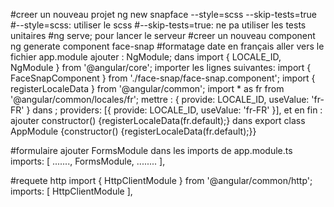 #creer un nouveau projet
ng new snapface --style=scss --skip-tests=true
#--style=scss: utiliser le scss
#--skip-tests=true: ne pa utiliser les tests unitaires
#ng serve; pour lancer le serveur
#creer un nouveau component
ng generate component face-snap
#formatage date en français
aller vers le fichier app.module
ajouter : NgModule; dans import { LOCALE_ID, NgModule } from '@angular/core';
importer les lignes suivantes: 
import { FaceSnapComponent } from './face-snap/face-snap.component';
import { registerLocaleData } from '@angular/common';
import * as fr from '@angular/common/locales/fr';
mettre : { provide: LOCALE_ID, useValue: 'fr-FR' } dans ;  providers: [{ provide: LOCALE_ID, useValue: 'fr-FR' }],
et en fin :  ajouter  constructor() {registerLocaleData(fr.default);} 
dans export class AppModule {constructor() {registerLocaleData(fr.default);}}


#formulaire
ajouter FormsModule dans les imports de app.module.ts
  imports: [
    .......,
    FormsModule,
    ........
  ],
  
#requete http 
import { HttpClientModule } from '@angular/common/http';
   imports: [
    HttpClientModule
  ],

